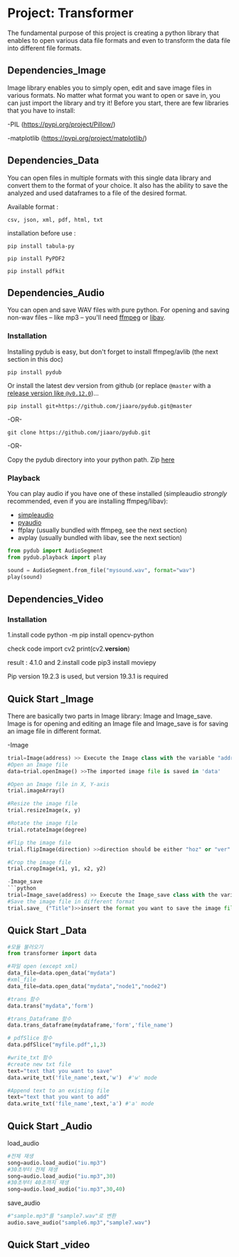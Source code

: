 # Project: Transformer

The fundamental purpose of this project is creating a python library that enables to open various data file formats and even to transform the data file into different file formats.


## Dependencies_Image
Image library enables you to simply open, edit and save image files in various formats. No matter what format you want to open or save in, you can just import the library and try it!
Before you start, there are few libraries that you have to install:

-PIL (https://pypi.org/project/Pillow/)

-matplotlib (https://pypi.org/project/matplotlib/)

## Dependencies_Data
You can open files in multiple formats with this single data library and convert them to the format of your choice.
It also has the ability to save the analyzed and used dataframes to a file of the desired format.

Available format : 
  
    csv, json, xml, pdf, html, txt

installation before use : 
   
    pip install tabula-py
   
    pip install PyPDF2
   
    pip install pdfkit

## Dependencies_Audio

You can open and save WAV files with pure python. For opening and saving non-wav 
files – like mp3 – you'll need [ffmpeg](http://www.ffmpeg.org/) or 
[libav](http://libav.org/).


### Installation

Installing pydub is easy, but don't forget to install ffmpeg/avlib (the next section in this doc)

    pip install pydub

Or install the latest dev version from github (or replace `@master` with a [release version like `@v0.12.0`](https://github.com/jiaaro/pydub/releases))…

    pip install git+https://github.com/jiaaro/pydub.git@master

-OR-

    git clone https://github.com/jiaaro/pydub.git

-OR-

Copy the pydub directory into your python path. Zip 
[here](https://github.com/jiaaro/pydub/zipball/master)

### Playback

You can play audio if you have one of these installed (simpleaudio _strongly_ recommended, even if you are installing ffmpeg/libav):

 - [simpleaudio](https://simpleaudio.readthedocs.io/en/latest/)
 - [pyaudio](https://people.csail.mit.edu/hubert/pyaudio/docs/#)
 - ffplay (usually bundled with ffmpeg, see the next section)
 - avplay (usually bundled with libav, see the next section)
 
```python
from pydub import AudioSegment
from pydub.playback import play

sound = AudioSegment.from_file("mysound.wav", format="wav")
play(sound)
```
## Dependencies_Video


### Installation
1.install code
python -m pip install opencv-python

check code
import cv2
print(cv2.__version__)

result : 4.1.0
and
2.install code
pip3 install moviepy

Pip version 19.2.3 is used, but version 19.3.1 is required
## Quick Start _Image
There are basically two parts in Image library: Image and Image_save. Image is for opening and editing an Image file and Image_save is for saving an image file in different format.

-Image
```python
trial=Image(address) >> Execute the Image class with the variable "address"
#Open an Image file
data=trial.openImage() >>The imported image file is saved in 'data'

#Open an Image file in X, Y-axis
trial.imageArray()

#Resize the image file
trial.resizeImage(x, y)

#Rotate the image file
trial.rotateImage(degree)

#Flip the image file
trial.flipImage(direction) >>direction should be either "hoz" or "ver"

#Crop the image file
trial.cropImage(x1, y1, x2, y2)

-Image_save
```python
trial=Image_save(address) >> Execute the Image_save class with the variable "address"
#Save the image file in different format
trial.save_ ("Title")>>insert the format you want to save the image file in after 'save_'
```

## Quick Start _Data
```python
#모듈 불러오기
from transformer import data

#파일 open (except xml)
data_file=data.open_data("mydata")
#xml_file
data_file=data.open_data("mydata","node1","node2")

#trans 함수
data.trans("mydata",'form')

#trans_Dataframe 함수
data.trans_dataframe(mydataframe,'form','file_name')

# pdfSlice 함수
data.pdfSlice("myfile.pdf",1,3)

#write_txt 함수
#create new txt file
text="text that you want to save"
data.write_txt('file_name',text,'w')  #'w' mode

#Append text to an existing file
text="text that you want to add"
data.write_txt('file_name',text,'a') #'a' mode
```
## Quick Start _Audio

load_audio
```python
#전체 재생
song=audio.load_audio("iu.mp3")
#30초부터 전체 재생
song=audio.load_audio("iu.mp3",30)
#30초부터 40초까지 재생
song=audio.load_audio("iu.mp3",30,40)
 ```
save_audio
    
```python
#"sample.mp3"를 "sample7.wav"로 변환
audio.save_audio("sample6.mp3","sample7.wav") 
```
## Quick Start _video

